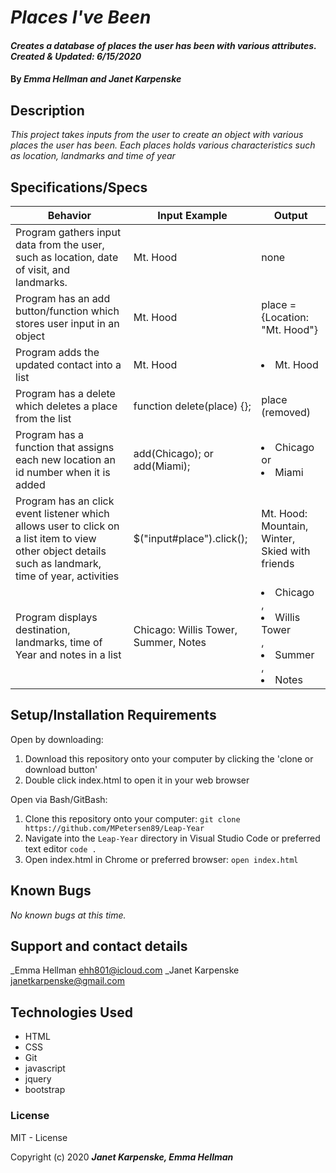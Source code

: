 # _Places I've Been_

#### _Creates a database of places the user has been with various attributes. Created & Updated: 6/15/2020_

#### By _**Emma Hellman and Janet Karpenske**_

## Description

_This project takes inputs from the user to create an object with various places the user has been. Each places holds various characteristics such as location, landmarks and time of year_

## Specifications/Specs

| Behavior                                              | Input Example            | Output                   |
|-------------------------------------------------------|--------------------------|--------------------------|
| Program gathers input data from the user, such as location, date of visit, and landmarks. | Mt. Hood | none |
| Program has an add button/function which stores user input in an object | Mt. Hood | place = {Location: "Mt. Hood"} |
| Program adds the updated contact into a list | Mt. Hood | <li>Mt. Hood</li> |
| Program has a delete which deletes a place from the list | function delete(place) {}; | place (removed) |
| Program has a function that assigns each new location an id number when it is added | add(Chicago); or add(Miami);| <li id=1>Chicago</li> or <li id=2>Miami</li> |
| Program has an click event listener which allows user to click on a list item to view other object details such as landmark, time of year, activities | $("input#place").click(); | Mt. Hood: Mountain, Winter, Skied with friends |
| Program displays destination, landmarks, time of Year and notes in a list | Chicago: Willis Tower, Summer, Notes | <li>Chicago</li>, <li>Willis Tower</li>, <li>Summer</li>, <li>Notes</li> |

## Setup/Installation Requirements

Open by downloading:
1. Download this repository onto your computer by clicking the 'clone or download button'
2. Double click index.html to open it in your web browser

Open via Bash/GitBash:
1. Clone this repository onto your computer:
`git clone https://github.com/MPetersen89/Leap-Year`
2. Navigate into the `Leap-Year` directory in Visual Studio Code or preferred text editor
`code .`
3. Open index.html in Chrome or preferred browser:
`open index.html`

## Known Bugs

_No known bugs at this time._

## Support and contact details

_Emma Hellman <ehh801@icloud.com>
_Janet Karpenske <janetkarpenske@gmail.com>

## Technologies Used

* HTML
* CSS
* Git
* javascript
* jquery
* bootstrap

### License

MIT - License

Copyright (c) 2020 **_Janet Karpenske, Emma Hellman_**